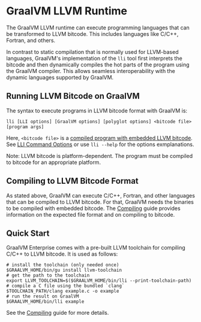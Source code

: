 # GraalVM LLVM Runtime

The GraalVM LLVM runtime can execute programming languages that can be transformed to LLVM bitcode. This includes languages like C/C++, Fortran, and others.

In contrast to static compilation that is normally used for LLVM-based languages, GraalVM's implementation of the `lli` tool first interprets the bitcode and then dynamically compiles the hot parts of the program using the GraalVM compiler.
This allows seamless interoperability with the dynamic languages supported by GraalVM.

## Running LLVM Bitcode on GraalVM

The syntax to execute programs in LLVM bitcode format with GraalVM is:
```
lli [LLI options] [GraalVM options] [polyglot options] <bitcode file> [program args]
```
Here, `<bitcode file>` is a [compiled program with embedded LLVM bitcode](Compiling.md). See [LLI Command Options](Options.md) or use `lli --help` for the options exmplanations.

Note: LLVM bitcode is platform-dependent. The program must be compiled to
bitcode for an appropriate platform.

## Compiling to LLVM Bitcode Format

As stated above, GraalVM can execute C/C++, Fortran, and other languages that can be compiled to
LLVM bitcode. For that, GraalVM needs the binaries to be compiled with embedded
bitcode. The [Compiling](Compiling.md) guide provides information on the expected
file format and on compiling to bitcode.

## Quick Start
GraalVM Enterprise comes with a pre-built LLVM toolchain for compiling C/C++ to LLVM bitcode.
It is used as follows:

```shell
# install the toolchain (only needed once)
$GRAALVM_HOME/bin/gu install llvm-toolchain
# get the path to the toolchain
export LLVM_TOOLCHAIN=$($GRAALVM_HOME/bin/lli --print-toolchain-path)
# compile a C file using the bundled `clang`
$TOOLCHAIN_PATH/clang example.c -o example
# run the result on GraalVM
$GRAALVM_HOME/bin/lli example
```

See the [Compiling](Compiling.md) guide for more details.
